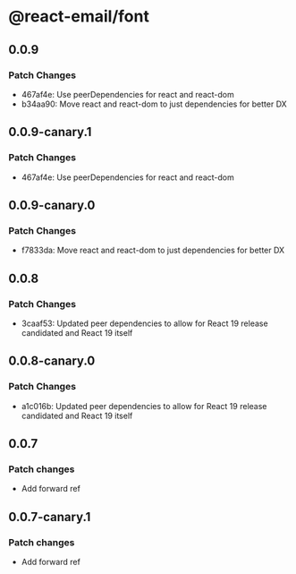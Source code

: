 # @react-email/font

## 0.0.9

### Patch Changes

- 467af4e: Use peerDependencies for react and react-dom
- b34aa90: Move react and react-dom to just dependencies for better DX

## 0.0.9-canary.1

### Patch Changes

- 467af4e: Use peerDependencies for react and react-dom

## 0.0.9-canary.0

### Patch Changes

- f7833da: Move react and react-dom to just dependencies for better DX

## 0.0.8

### Patch Changes

- 3caaf53: Updated peer dependencies to allow for React 19 release candidated and React 19 itself

## 0.0.8-canary.0

### Patch Changes

- a1c016b: Updated peer dependencies to allow for React 19 release candidated and React 19 itself

## 0.0.7

### Patch changes

- Add forward ref

## 0.0.7-canary.1

### Patch changes

- Add forward ref
